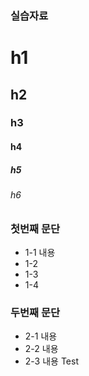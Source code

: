 ### 실습자료
# h1
## h2
### h3
#### h4
##### h5
###### h6

### 첫번째 문단
- 1-1 내용
- 1-2
- 1-3
- 1-4

### 두번째 문단
- 2-1 내용
- 2-2 내용
- 2-3 내용 Test
